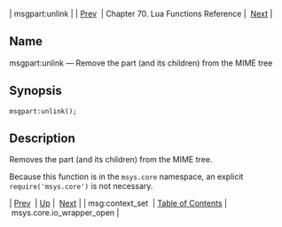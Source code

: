 | msgpart:unlink |
| [Prev](lua.ref.msg_context_set)  | Chapter 70. Lua Functions Reference |  [Next](lua.ref.msys.core.io_wrapper_open) |

<a name="lua.ref.msgpart_unlink"></a>
## Name

msgpart:unlink — Remove the part (and its children) from the MIME tree

<a name="idp16000416"></a>
## Synopsis

`msgpart:unlink();`

<a name="idp16002656"></a>
## Description

Removes the part (and its children) from the MIME tree.

Because this function is in the `msys.core` namespace, an explicit `require('msys.core')` is not necessary.

| [Prev](lua.ref.msg_context_set)  | [Up](lua.function.details) |  [Next](lua.ref.msys.core.io_wrapper_open) |
| msg:context_set  | [Table of Contents](index) |  msys.core.io_wrapper_open |

